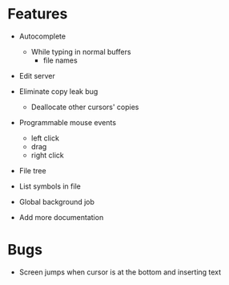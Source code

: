 # Features
* Autocomplete
  - While typing in normal buffers
    + file names

* Edit server

* Eliminate copy leak bug
  - Deallocate other cursors' copies

* Programmable mouse events
  - left click
  - drag
  - right click

* File tree
* List symbols in file
* Global background job
* Add more documentation

# Bugs
* Screen jumps when cursor is at the bottom and inserting text
